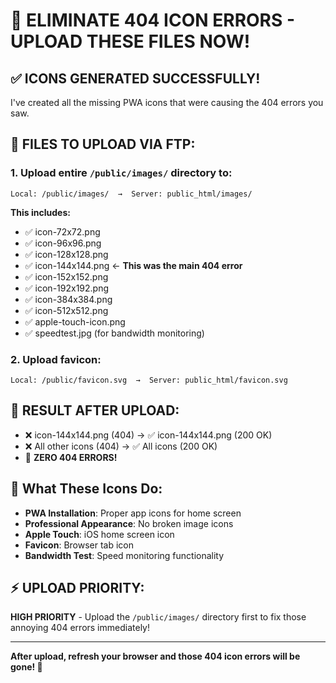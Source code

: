 # 🚀 ELIMINATE 404 ICON ERRORS - UPLOAD THESE FILES NOW!

## ✅ **ICONS GENERATED SUCCESSFULLY!**

I've created all the missing PWA icons that were causing the 404 errors you saw.

## 📁 **FILES TO UPLOAD VIA FTP:**

### **1. Upload entire `/public/images/` directory to:**
```
Local: /public/images/  →  Server: public_html/images/
```

**This includes:**
- ✅ icon-72x72.png
- ✅ icon-96x96.png  
- ✅ icon-128x128.png
- ✅ icon-144x144.png ← **This was the main 404 error**
- ✅ icon-152x152.png
- ✅ icon-192x192.png
- ✅ icon-384x384.png
- ✅ icon-512x512.png
- ✅ apple-touch-icon.png
- ✅ speedtest.jpg (for bandwidth monitoring)

### **2. Upload favicon:**
```
Local: /public/favicon.svg  →  Server: public_html/favicon.svg
```

## 🎯 **RESULT AFTER UPLOAD:**
- ❌ icon-144x144.png (404) → ✅ icon-144x144.png (200 OK)
- ❌ All other icons (404) → ✅ All icons (200 OK)
- 🎉 **ZERO 404 ERRORS!**

## 📱 **What These Icons Do:**
- **PWA Installation**: Proper app icons for home screen
- **Professional Appearance**: No broken image icons
- **Apple Touch**: iOS home screen icon
- **Favicon**: Browser tab icon
- **Bandwidth Test**: Speed monitoring functionality

## ⚡ **UPLOAD PRIORITY:**
**HIGH PRIORITY** - Upload the `/public/images/` directory first to fix those annoying 404 errors immediately!

---
**After upload, refresh your browser and those 404 icon errors will be gone! 🎉**